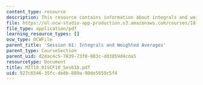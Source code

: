 ```yaml
---
content_type: resource
description: This resource contains information about integrals and weighted averages.
file: https://ol-ocw-studio-app-production.s3.amazonaws.com/courses/18-01sc-single-variable-calculus-fall-2010/927c654635fcde8b889a90de5659c5f4_MIT18_01SCF10_Ses61b.pdf
file_type: application/pdf
learning_resource_types: []
ocw_type: OCWFile
parent_title: 'Session 61: Integrals and Weighted Averages'
parent_type: CourseSection
parent_uid: d2dac4c5-7839-73f0-083c-dd3859d4cda5
resourcetype: Document
title: MIT18_01SCF10_Ses61b.pdf
uid: 927c6546-35fc-de8b-889a-90de5659c5f4
---
```

